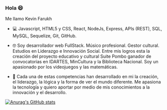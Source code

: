 ### Hola 😄

Me llamo Kevin Farukh

- 💻 Javascript, HTML5 y CSS, React, NodeJs, Express, APIs (REST), SQL, MySQL, Sequelize, Git, GitHub.

-  🤓 Soy desarrollador web FullStack. Músico profesional. Gestor cultural. Estudios en Liderazgo e Innovación Social. Entre mis logros esta la creación del proyecto educativo y cultural Suite Pombo ganador de convocatorias en IDARTES, MinCultura y la Biblioteca Nacional. Soy un apasionado por los videojuegos y las matemáticas.

- 🧠 Cada una de estas competencias han desarrollado en mi la creación, el liderazgo, la lógica y la forma de ver el mundo diferente. Me apasiona la tecnología y quiero aportar por medio de mis conocimientos a la innovación y el desarrollo.

[![Anurag's GitHub stats](https://github-readme-stats.vercel.app/api?username=kevinfarukh&hide=stars&show_icons=true&theme=tokyonight&border_radius=10px&hide_border=true)](https://github.com/anuraghazra/github-readme-stats)
